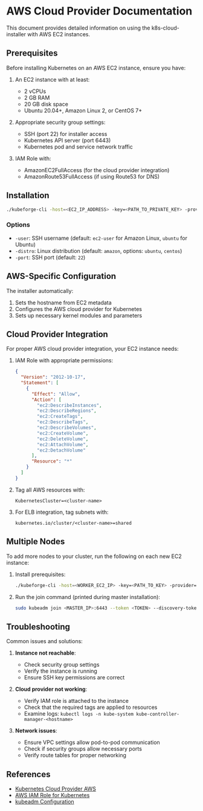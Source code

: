 # AWS Cloud Provider Documentation

This document provides detailed information on using the k8s-cloud-installer with AWS EC2 instances.

## Prerequisites

Before installing Kubernetes on an AWS EC2 instance, ensure you have:

1. An EC2 instance with at least:

   - 2 vCPUs
   - 2 GB RAM
   - 20 GB disk space
   - Ubuntu 20.04+, Amazon Linux 2, or CentOS 7+

2. Appropriate security group settings:

   - SSH (port 22) for installer access
   - Kubernetes API server (port 6443)
   - Kubernetes pod and service network traffic

3. IAM Role with:
   - AmazonEC2FullAccess (for the cloud provider integration)
   - AmazonRoute53FullAccess (if using Route53 for DNS)

## Installation

```bash
./kubeforge-cli -host=<EC2_IP_ADDRESS> -key=<PATH_TO_PRIVATE_KEY> -provider=aws
```

### Options

- `-user`: SSH username (default: `ec2-user` for Amazon Linux, `ubuntu` for Ubuntu)
- `-distro`: Linux distribution (default: `amazon`, options: `ubuntu`, `centos`)
- `-port`: SSH port (default: `22`)

## AWS-Specific Configuration

The installer automatically:

1. Sets the hostname from EC2 metadata
2. Configures the AWS cloud provider for Kubernetes
3. Sets up necessary kernel modules and parameters

## Cloud Provider Integration

For proper AWS cloud provider integration, your EC2 instance needs:

1. IAM Role with appropriate permissions:

   ```json
   {
     "Version": "2012-10-17",
     "Statement": [
       {
         "Effect": "Allow",
         "Action": [
           "ec2:DescribeInstances",
           "ec2:DescribeRegions",
           "ec2:CreateTags",
           "ec2:DescribeTags",
           "ec2:DescribeVolumes",
           "ec2:CreateVolume",
           "ec2:DeleteVolume",
           "ec2:AttachVolume",
           "ec2:DetachVolume"
         ],
         "Resource": "*"
       }
     ]
   }
   ```

2. Tag all AWS resources with:

   ```
   KubernetesCluster=<cluster-name>
   ```

3. For ELB integration, tag subnets with:
   ```
   kubernetes.io/cluster/<cluster-name>=shared
   ```

## Multiple Nodes

To add more nodes to your cluster, run the following on each new EC2 instance:

1. Install prerequisites:

   ```bash
   ./kubeforge-cli -host=<WORKER_EC2_IP> -key=<PATH_TO_KEY> -provider=aws -no-init=true
   ```

2. Run the join command (printed during master installation):
   ```bash
   sudo kubeadm join <MASTER_IP>:6443 --token <TOKEN> --discovery-token-ca-cert-hash <HASH>
   ```

## Troubleshooting

Common issues and solutions:

1. **Instance not reachable**:

   - Check security group settings
   - Verify the instance is running
   - Ensure SSH key permissions are correct

2. **Cloud provider not working**:

   - Verify IAM role is attached to the instance
   - Check that the required tags are applied to resources
   - Examine logs: `kubectl logs -n kube-system kube-controller-manager-<hostname>`

3. **Network issues**:
   - Ensure VPC settings allow pod-to-pod communication
   - Check if security groups allow necessary ports
   - Verify route tables for proper networking

## References

- [Kubernetes Cloud Provider AWS](https://kubernetes.io/docs/concepts/cluster-administration/cloud-providers/#aws)
- [AWS IAM Role for Kubernetes](https://docs.aws.amazon.com/eks/latest/userguide/create-service-account-iam-policy-and-role.html)
- [kubeadm Configuration](https://kubernetes.io/docs/reference/setup-tools/kubeadm/kubeadm-init/)
